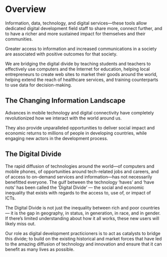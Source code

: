 # Overview

Information, data, technology, and digital services—these tools allow dedicated digital development field staff to share more, connect further, and to have a richer and more sustained impact for themselves and their communities.

Greater access to information and increased communications in a society are associated with positive outcomes for that society.

We are bridging the digital divide by teaching students and teachers to effectively use computers and the Internet for education, helping local entrepreneurs to create web sites to market their goods around the world, helping extend the reach of healthcare services, and training counterparts to use data for decision-making.

## The Changing Information Landscape

Advances in mobile technology and digital connectivity have completely revolutionized how we interact with the world around us. 

They also provide unparalleled opportunities to deliver social impact and economic returns to millions of people in developing countries, while engaging new actors in the development process.

## The Digital Divide

The rapid diffusion of technologies around the world—of computers and mobile phones, of opportunities around tech-related jobs and careers, and of access to on-demand services and information—has not necessarily benefitted everyone.
The gulf between the technology ‘haves’ and ‘have nots’ has been called the ‘Digital Divide’ — the social and economic inequality that exists with regards to the access to, use of, or impact of ICTs.

The Digital Divide is not just the inequality between rich and poor countries — it is the gap in geography, in status, in generation, in race, and in gender. If there’s limited understanding about how it all works, these new users will likely miss out.

Our role as digital development practicioners  is to act as catalysts to bridge this divide; to build on the existing historical and market forces that have led to the amazing diffusion of technology and innovation and ensure that it can benefit as many lives as possible.

